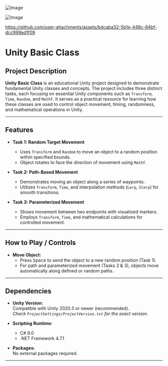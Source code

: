 ![Image](https://github.com/user-attachments/assets/7712af45-4dc4-486c-95cb-61d0888feb5c)

![Image](https://github.com/user-attachments/assets/b31b130d-8d6b-4d37-89b4-9b9241e63dc6)

https://github.com/user-attachments/assets/bdcaba32-5b1e-448c-84bf-dcc999ad1f09

# Unity Basic Class

## Project Description

**Unity Basic Class** is an educational Unity project designed to demonstrate fundamental Unity classes and concepts. The project includes three distinct tasks, each focusing on essential Unity components such as `Transform`, `Time`, `Random`, and `Mathf`. It serves as a practical resource for learning how these classes are used to control object movement, timing, randomness, and mathematical operations in Unity.

---

## Features

- **Task 1: Random Target Movement**
  - Uses `Transform` and `Random` to move an object to a random position within specified bounds.
  - Object rotates to face the direction of movement using `Mathf`.

- **Task 2: Path-Based Movement**
  - Demonstrates moving an object along a series of waypoints.
  - Utilizes `Transform`, `Time`, and interpolation methods (`Lerp`, `Slerp`) for smooth transitions.

- **Task 3: Parameterized Movement**
  - Shows movement between two endpoints with visualized markers.
  - Employs `Transform`, `Time`, and mathematical calculations for controlled movement.

---

## How to Play / Controls

- **Move Object:**  
  - Press <kbd>Space</kbd> to send the object to a new random position (Task 1).
  - For path and parameterized movement (Tasks 2 & 3), objects move automatically along defined or random paths.

---

## Dependencies

- **Unity Version:**  
  Compatible with Unity 2020.3 or newer (recommended).  
  *Check `ProjectSettings/ProjectVersion.txt` for the exact version.*

- **Scripting Runtime:**  
  - C# 9.0  
  - .NET Framework 4.7.1

- **Packages:**  
  No external packages required.

---
